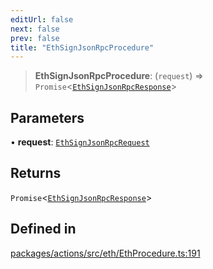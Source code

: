 ```yaml
---
editUrl: false
next: false
prev: false
title: "EthSignJsonRpcProcedure"
---
```


> **EthSignJsonRpcProcedure**: (`request`) => `Promise`\<[`EthSignJsonRpcResponse`](/reference/tevm/actions/type-aliases/ethsignjsonrpcresponse/)\>

## Parameters

• **request**: [`EthSignJsonRpcRequest`](/reference/tevm/actions/type-aliases/ethsignjsonrpcrequest/)

## Returns

`Promise`\<[`EthSignJsonRpcResponse`](/reference/tevm/actions/type-aliases/ethsignjsonrpcresponse/)\>

## Defined in

[packages/actions/src/eth/EthProcedure.ts:191](https://github.com/evmts/tevm-monorepo/blob/main/packages/actions/src/eth/EthProcedure.ts#L191)
